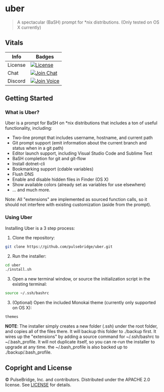# uber

> A spectacular (BaSH) prompt for *nix distributions. (Only tested on OS X currently)

## Vitals

Info          | Badges
--------------|--------------
License       | [![License][license-image]][license]
Chat          | [![Join Chat][gitter-image]][gitter-url]
Discord       | [![Join Voice][discord-image]][discord-url]

## Getting Started

### What is Uber?

Uber is a prompt for BaSH on *nix distributions that includes a ton of useful functionality, including:

* Two-line prompt that includes username, hostname, and current path
* Git prompt support (emit information about the current branch and status when in a git path)
* Editor launch support, including Visual Studio Code and Sublime Text
* BaSH completion for git and git-flow
* Install dotnet-cli
* Bookmarking support (cdable variables)
* Flush DNS
* Enable and disable hidden files in Finder (OS X)
* Show available colors (already set as variables for use elsewhere)
* ... and much more.

Note: All "extensions" are implemented as sourced function calls, so it should not interfere with existing customization (aside from the prompt).

### Using Uber

Installing Uber is a 3 step process:

1) Clone the repository:

``` bash
git clone https://github.com/pulsebridge/uber.git
```

2) Run the installer:

``` bash
cd uber
./install.sh
```

3) Open a new terminal window, or source the initialization script in the existing terminal:

``` bash
source ~/.ssh/bashrc
```

3) (Optional) Open the included Monokai theme (currently only supported on OS X):

``` bash
themes
```

**NOTE**: The installer simply creates a new folder (.ssh) under the root folder, and copies all of the files there. It will backup this 
folder to ./backup first. It wires up the "extensions" by adding a source command for ~/.ssh/bashrc to ~/.bash_profile. It will not duplicate 
itself, so you can re-run the installer to upgrade at any time. the ~/.bash_profile is also backed up to ./backup/.bash_profile.

## Copright and License

&copy; PulseBridge, Inc. and contributors. Distributed under the APACHE 2.0 license. See [LICENSE][] for details.

[license-image]: https://img.shields.io/badge/license-APACHE%202.0-blue.svg
[license]: LICENSE

[gitter-url]: //gitter.im/pulsebridge/uber
[gitter-image]:https://img.shields.io/badge/⊪%20gitter-join%20chat%20→-1dce73.svg

[discord-image]:https://img.shields.io/badge/discord-online-blue.svg
[discord-url]:https://discord.gg/PrQmKTa